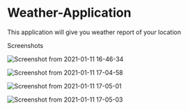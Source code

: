 # Weather-Application
This application will give you weather report of your location 

Screenshots

![Screenshot from 2021-01-11 16-46-34](https://user-images.githubusercontent.com/56672381/104178075-c88fde80-542f-11eb-8f3a-63be59b43485.png)

![Screenshot from 2021-01-11 17-04-58](https://user-images.githubusercontent.com/56672381/104178076-c9287500-542f-11eb-981b-e02d561b75e4.png)


![Screenshot from 2021-01-11 17-05-01](https://user-images.githubusercontent.com/56672381/104178082-c9c10b80-542f-11eb-8046-1c77634d3079.png)

![Screenshot from 2021-01-11 17-05-03](https://user-images.githubusercontent.com/56672381/104811137-809dfc80-581f-11eb-971b-0f20c61583f6.png)


